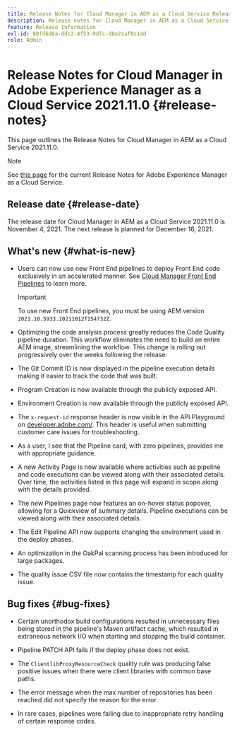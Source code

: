 ```yaml
---
title: Release Notes for Cloud Manager in AEM as a Cloud Service Release 2021.11.0
description: Release notes for Cloud Manager in AEM as a Cloud Service release 2021.11.0
feature: Release Information
exl-id: 98fd6d8a-ddc2-4f53-9dfc-d8e21af0c14d
role: Admin
---
```

# Release Notes for Cloud Manager in Adobe Experience Manager as a Cloud Service 2021.11.0 {#release-notes}

This page outlines the Release Notes for Cloud Manager in AEM as a Cloud Service 2021.11.0.

>[!NOTE]
>
>See [this page](/help/release-notes/release-notes-cloud/release-notes-current.md) for the current Release Notes for Adobe Experience Manager as a Cloud Service.

## Release date {#release-date}

The release date for Cloud Manager in AEM as a Cloud Service 2021.11.0 is November 4, 2021.
The next release is planned for December 16, 2021.

## What's new {#what-is-new}

* Users can now use new Front End pipelines to deploy Front End code exclusively in an accelerated manner. See [Cloud Manager Front End Pipelines](/help/implementing/cloud-manager/configuring-pipelines/introduction-ci-cd-pipelines.md#front-end) to learn more.

   >[!IMPORTANT]
   >To use new Front End pipelines, you must be using AEM version `2021.10.5933.20211012T154732Z`.

* Optimizing the code analysis process greatly reduces the Code Quality pipeline duration. This workflow eliminates the need to build an entire AEM image, streamlining the workflow. This change is rolling out progressively over the weeks following the release.

* The Git Commit ID is now displayed in the pipeline execution details making it easier to track the code that was built.

* Program Creation is now available through the publicly exposed API.

* Environment Creation is now available through the publicly exposed API.

* The `x-request-id` response header is now visible in the API Playground on [developer.adobe.com/](https://developer.adobe.com/). This header is useful when submitting customer care issues for troubleshooting.

* As a user, I see that the Pipeline card, with zero pipelines, provides me with appropriate guidance. 

* A new Activity Page is now available where activities such as pipeline and code executions can be viewed along with their associated details. Over time, the activities listed in this page will expand in scope along with the details provided.

* The new Pipelines page now features an on-hover status popover, allowing for a Quickview of summary details. Pipeline executions can be viewed along with their associated details.

* The Edit Pipeline API now supports changing the environment used in the deploy phases.

* An optimization in the OakPal scanning process has been introduced for large packages.

* The quality issue CSV file now contains the timestamp for each quality issue. 

## Bug fixes {#bug-fixes}

* Certain unorthodox build configurations resulted in unnecessary files being stored in the pipeline's Maven artifact cache, which resulted in extraneous network I/O when starting and stopping the build container. 

* Pipeline PATCH API fails if the deploy phase does not exist.

* The `ClientlibProxyResourceCheck` quality rule was producing false positive issues when there were client libraries with common base paths.

* The error message when the max number of repositories has been reached did not specify the reason for the error.

* In rare cases, pipelines were failing due to inappropriate retry handling of certain response codes.

